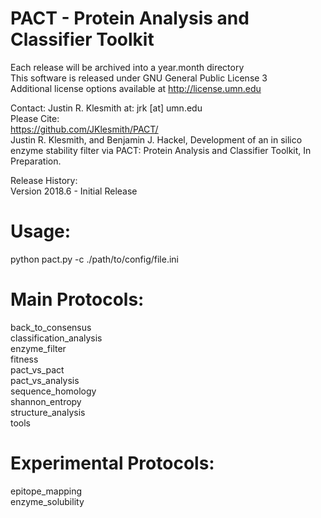# PACT - Protein Analysis and Classifier Toolkit<br />

Each release will be archived into a year.month directory<br/>
This software is released under GNU General Public License 3<br/>
Additional license options available at http://license.umn.edu<br/>

Contact: Justin R. Klesmith at: jrk [at] umn.edu<br/>
Please Cite:<br/>
https://github.com/JKlesmith/PACT/<br/>
Justin R. Klesmith, and Benjamin J. Hackel, Development of an in silico enzyme stability filter via PACT: Protein Analysis and Classifier Toolkit, In Preparation.<br/>


Release History:<br/>
Version 2018.6 - Initial Release<br/>

# Usage:<br />
python pact.py -c ./path/to/config/file.ini

# Main Protocols:<br />
back_to_consensus<br />
classification_analysis<br />
enzyme_filter<br />
fitness<br />
pact_vs_pact<br />
pact_vs_analysis<br />
sequence_homology<br />
shannon_entropy<br />
structure_analysis<br />
tools<br />

# Experimental Protocols:<br />
epitope_mapping<br />
enzyme_solubility<br />

